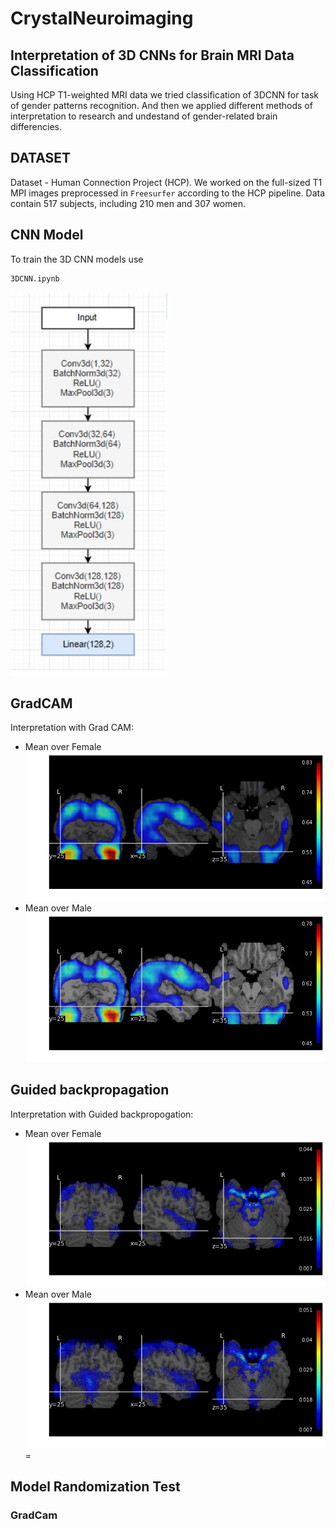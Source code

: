 # CrystalNeuroimaging
## Interpretation of 3D CNNs for Brain MRI Data Classification
Using HCP T1-weighted MRI data we tried classification of 3DCNN for task of gender patterns recognition. And then we applied different methods of interpretation to research and  undestand of gender-related brain differencies. 

## DATASET
 Dataset - Human Connection Project (HCP).
 We worked on the full-sized T1 MPI images preprocessed in `Freesurfer` according to the HCP pipeline.
 Data contain 517 subjects, including 210 men and 307 women.
 
 ## CNN Model

To train the 3D CNN models use 

```bash
3DCNN.ipynb
```

![](image/3DCNN.PNG)

## GradCAM

Interpretation with Grad CAM:
  - Mean over Female
![](image/mean0.png)
  - Mean over Male
![](image/mean1.png)

## Guided backpropagation

Interpretation with Guided backpropogation:
  - Mean over Female
![](image/gbmean0.png)
  - Mean over Male
![](image/gbmean1.png)=

## Model Randomization Test 
### GradCam
